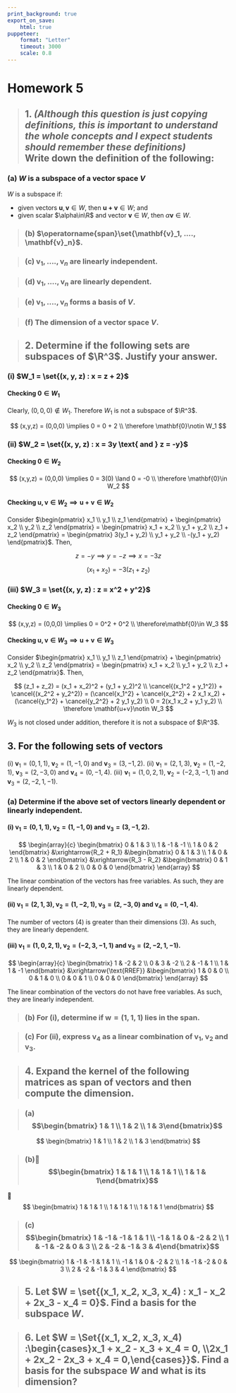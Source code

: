 ```yaml
---
print_background: true
export_on_save:
    html: true
puppeteer:
    format: "Letter"
    timeout: 3000
    scale: 0.8
---
```


# Homework 5


> ## 1. *(Although this question is just copying definitions, this is important to understand the whole concepts and I expect students should remember these definitions)* <br> Write down the definition of the following:

### (a) $W$ is a subspace of a vector space $V$

$W$ is a subspace if:

* given vectors $\mathbf{u}, \mathbf{v}\in W$, then $\mathbf{u+v}\in W$; and
* given scalar $\alpha\in\R$ and vector $\mathbf{v}\in W$, then $\alpha\mathbf{v}\in W$.

> ### (b) $\operatorname{span}\set{\mathbf{v}_1, ...., \mathbf{v}_n}$.

> ### (c\) $\mathbf{v}_1, ...., \mathbf{v}_n$ are linearly independent.

> ### (d) $\mathbf{v}_1, ...., \mathbf{v}_n$ are linearly dependent.

> ### (e) $\mathbf{v}_1, ...., \mathbf{v}_n$ forms a basis of $V$.

> ### (f) The dimension of a vector space $V$.

> ## 2. Determine if the following sets are subspaces of $\R^3$. Justify your answer.

### (i) $W_1 = \set{(x, y, z) : x = z + 2}$

#### Checking $\mathbf{0}\in W_1$

Clearly, $(0,0,0)\notin W_1$. Therefore $W_1$ is not a subspace of $\R^3$.

$$
(x,y,z) = (0,0,0) \implies 0 = 0 + 2 \\
\therefore \mathbf{0}\notin W_1
$$

### (ii) $W_2 = \set{(x, y, z) : x = 3y \text{ and } z = -y}$

#### Checking $\mathbf{0}\in W_2$

$$
(x,y,z) = (0,0,0) \implies 0 = 3(0) \land 0 = -0 \\
\therefore \mathbf{0}\in W_2
$$

#### Checking $\mathbf{u, v}\in W_2 \implies \mathbf{u+v}\in W_2$

Consider $\begin{pmatrix}
    x_1 \\ y_1 \\ z_1
\end{pmatrix} + \begin{pmatrix}
    x_2 \\ y_2 \\ z_2
\end{pmatrix} = \begin{pmatrix}
    x_1 + x_2 \\ y_1 + y_2 \\ z_1 + z_2
\end{pmatrix} = \begin{pmatrix}
    3(y_1 + y_2) \\ y_1 + y_2 \\ -(y_1 + y_2)
\end{pmatrix}$. Then,

$$
z = -y \implies y = -z \implies x = -3z
$$


$$
(x_1 + x_2) = -3(z_1 + z_2)
$$

### (iii) $W_3 = \set{(x, y, z) : z = x^2 + y^2}$

#### Checking $\mathbf{0}\in W_3$

$$
(x,y,z) = (0,0,0) \implies 0 = 0^2 + 0^2 \\
\therefore\mathbf{0}\in W_3
$$

#### Checking $\mathbf{u, v}\in W_3 \implies \mathbf{u+v}\in W_3$

Consider $\begin{pmatrix}
    x_1 \\ y_1 \\ z_1
\end{pmatrix} + \begin{pmatrix}
    x_2 \\ y_2 \\ z_2
\end{pmatrix} = \begin{pmatrix}
    x_1 + x_2 \\ y_1 + y_2 \\ z_1 + z_2
\end{pmatrix}$. Then,

$$
(z_1 + z_2) = (x_1 + x_2)^2 + (y_1 + y_2)^2 \\
\cancel{(x_1^2 + y_1^2)} + \cancel{(x_2^2 + y_2^2)} = (\cancel{x_1^2} + \cancel{x_2^2} + 2 x_1 x_2) + (\cancel{y_1^2} + \cancel{y_2^2} + 2 y_1 y_2) \\
0 = 2(x_1 x_2 + y_1 y_2) \\
\therefore \mathbf{u+v}\notin W_3
$$

$W_3$ is not closed under addition, therefore it is not a subspace of $\R^3$.


## 3. For the following sets of vectors

(i) $\mathbf{v}_1 = (0, 1, 1)$, $\mathbf{v}_2 = (1, -1, 0)$ and $\mathbf{v}_3 = (3, -1, 2)$.
(ii) $\mathbf{v}_1 = (2, 1, 3)$, $\mathbf{v}_2 = (1, -2, 1)$, $\mathbf{v}_3 = (2, -3, 0)$ and $\mathbf{v}_4 = (0, -1, 4)$.
(iii) $\mathbf{v}_1 = (1, 0, 2, 1)$, $\mathbf{v}_2 = (-2, 3, -1, 1)$ and $\mathbf{v}_3 = (2, -2, 1, -1)$.

### (a) Determine if the above set of vectors linearly dependent or linearly independent.

#### (i) $\mathbf{v}_1 = (0, 1, 1)$, $\mathbf{v}_2 = (1, -1, 0)$ and $\mathbf{v}_3 = (3, -1, 2)$.

$$
\begin{array}{c}
    \begin{bmatrix}
        0 & 1 & 3 \\
        1 & -1 & -1 \\
        1 & 0 & 2
    \end{bmatrix}
    &\xrightarrow{R_2 + R_1}
    &\begin{bmatrix}
        0 & 1 & 3 \\
        1 & 0 & 2 \\
        1 & 0 & 2
    \end{bmatrix}
    &\xrightarrow{R_3 - R_2}
    &\begin{bmatrix}
        0 & 1 & 3 \\
        1 & 0 & 2 \\
        0 & 0 & 0
    \end{bmatrix}
\end{array}
$$

The linear combination of the vectors has free variables. As such, they are linearly dependent.

#### (ii) $\mathbf{v}_1 = (2, 1, 3)$, $\mathbf{v}_2 = (1, -2, 1)$, $\mathbf{v}_3 = (2, -3, 0)$ and $\mathbf{v}_4 = (0, -1, 4)$.

The number of vectors (4) is greater than their dimensions (3). As such, they are linearly dependent.

#### (iii) $\mathbf{v}_1 = (1, 0, 2, 1)$, $\mathbf{v}_2 = (-2, 3, -1, 1)$ and $\mathbf{v}_3 = (2, -2, 1, -1)$.

$$
\begin{array}{c}
    \begin{bmatrix}
        1 & -2 & 2 \\
        0 & 3 & -2 \\
        2 & -1 & 1 \\
        1 & 1 & -1
    \end{bmatrix}
    &\xrightarrow{\text{RREF}}
    &\begin{bmatrix}
        1 & 0 & 0 \\
        0 & 1 & 0 \\
        0 & 0 & 1 \\
        0 & 0 & 0
    \end{bmatrix}
\end{array}
$$

The linear combination of the vectors do not have free variables. As such, they are linearly independent.


> ### (b) For (i), determine if $\mathbf{w} = (1, 1, 1)$ lies in the span.

> ### (c\) For (ii), express $\mathbf{v}_4$ as a linear combination of $\mathbf{v}_1$, $\mathbf{v}_2$ and $\mathbf{v}_3$.

> ## 4. Expand the kernel of the following matrices as span of vectors and then compute the dimension.


> ### (a) $$\begin{bmatrix}    1 & 1 \\    1 & 2 \\    1 & 3\end{bmatrix}$$

$$
\begin{bmatrix}
    1 & 1 \\
    1 & 2 \\
    1 & 3
\end{bmatrix}
$$

> ### (b)$$\begin{bmatrix}    1 & 1 & 1 \\    1 & 1 & 1 \\    1 & 1 & 1\end{bmatrix}$$

$$
\begin{bmatrix}
    1 & 1 & 1 \\
    1 & 1 & 1 \\
    1 & 1 & 1
\end{bmatrix}
$$

> ### (c\) $$\begin{bmatrix}    1 & -1 & -1 & 1 & 1 \\    -1 & 1 & 0 & -2 & 2 \\    1 & -1 & -2 & 0 & 3 \\    2 & -2 & -1 & 3 & 4\end{bmatrix}$$

$$
\begin{bmatrix}
    1 & -1 & -1 & 1 & 1 \\
    -1 & 1 & 0 & -2 & 2 \\
    1 & -1 & -2 & 0 & 3 \\
    2 & -2 & -1 & 3 & 4
\end{bmatrix}
$$

> ## 5. Let $W = \set{(x_1, x_2, x_3, x_4) : x_1 - x_2 + 2x_3 - x_4 = 0}$. Find a basis for the subspace $W$.


> ## 6. Let $W = \Set{(x_1, x_2, x_3, x_4) :\begin{cases}x_1 + x_2 - x_3 + x_4 = 0, \\2x_1 + 2x_2 - 2x_3 + x_4 = 0,\end{cases}}$. Find a basis for the subspace $W$ and what is its dimension?
